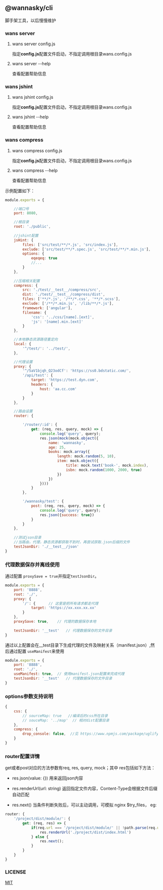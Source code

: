 ## @wannasky/cli
脚手架工具，以后慢慢维护

### wans server

1. wans server config.js
   
   指定**config.js**配置文件启动，不指定调用根目录wans.config.js

2. wans server --help

    查看配置帮助信息
    
    
### wans jshint

1. wans jshint config.js
   
   指定**config.js**配置文件启动，不指定调用根目录wans.config.js

2. wans jshint --help

    查看配置帮助信息
    
### wans compress

1. wans compress config.js
   
   指定**config.js**配置文件启动，不指定调用根目录wans.config.js

2. wans compress --help

    查看配置帮助信息

示例配置如下：
```javascript
module.exports = {

    //端口号
    port: 8080,

    //根目录
    root: './public',
    
    //jshint配置
    jsHint: {
        files: ['src/test/**/*.js', 'src/index.js'],
        exclude: ['src/test/**/*.spec.js', 'src/test/**/*.min.js'],
        options: {
            eqeqeq: true
            //...
        }
    },
    
    //压缩相关配置
    compress: {
        src: './test/__test__/compress/src',
        dist: './test/__test__/compress/dist',
        files: ['**/*.js', '/**/*.css', '**/*.scss'],
        exclude: ['/**/*.min.js', '/lib/**/*.js'],
        framework: ['angular'],
        filename: {
            'css': '../css/[name].[ext]',
            'js': '[name].min.[ext]'
        }
    },

    //本地静态资源路径重定向
    local: {
        '^/test/': '../test/',
    },

    //代理设置
    proxy: {
        '^/5aV1bjqh_Q23odCf': 'https://ss0.bdstatic.com/',
        '/api/test': {
            target: 'https://test.dyn.com',
            headers: {
                host: 'aa.cc.com'
            }
        }
    },

    //路由设置
    router: {

        '/router/:id': {
            get: (req, res, query, mock) => {
                console.log('query', query);
                res.json(mock(mock.object({
                    name: 'wannasky',
                    age: 25,
                    books: mock.array({
                        length: mock.random(5, 10),
                        item: mock.object({
                            title: mock.text('book-', mock.index),
                            isbn: mock.random(1000, 2000, true)
                        })
                    })
                })))
            }
        },

        '/wannasky/test': {
            post: (req, res, query, mock) => {
                console.log('query', query);
                res.json({success: true})
            }
        }
    },
    
    //测试json目录
    //当路由，代理，静态资源都获取不到时，再尝试获取.json后缀的文件
    testJsonDir: './__test__/json'
}
```

### 代理数据保存并离线使用

通过配置 `proxySave = true`并指定`testJsonDir`。

```javascript
module.exports = {
    port: '8888',
    root: './',
    proxy: {
        '/': {      // 这里是把所有请求都走代理
            target: 'https://xx.xxx.xx.xx'
        }
    },
    proxySave: true,    // 代理的数据保存本地
    
    testJsonDir: '__test'   // 代理数据保存的文件目录
}
```

通过以上配置会在__test目录下生成代理的文件及映射关系（manifest.json）,然后通过配置 `useManifest`来使用

```javascript
module.exports = {
    port: '8888',
    root: './',
    useManifest: true,  // 使用manifest.json配置来完成代理    
    testJsonDir: '__test'   // 代理数据保存的文件目录
}
```
### options参数支持说明

```javascript
{
    css: {
        // sourceMap: true   //编译后的css所在目录
        // souceMap: '../map'  // 相对dist配置目录
    },
    compress: {
        drop_console: false,  //见 https://www.npmjs.com/package/uglify-js
    }
}
```


### router配置详情

get或者post对应的方法参数有req, res, query, mock；其中 res包括如下方法：

+ res.json(value: {})  用来返回json内容

+ res.renderUrl(url: string) 返回指定文件内容，Content-Type会根据文件后缀自动匹配

+ res.next() 当条件判断失败后，可以主动调用，可模拟 nginx $try_files， eg:

```javascript
router: {
    '/project/dist/module/': {
        get: (req, res) => {
            if(req.url === '/project/dist/module/' || !path.parse(req.url).ext) {
                res.renderUrl('./project/dist/index.html')
            } else {
                res.next();
            }
        }
    }
}
```

### LICENSE
[MIT](LICENSE)
